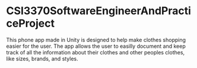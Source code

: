 # CSI3370SoftwareEngineerAndPracticeProject
This phone app made in Unity is designed to help make clothes shopping easier for the user. The app allows the user to easilly document and keep track of all the information about their clothes and other peoples clothes, like sizes, brands, and styles.
